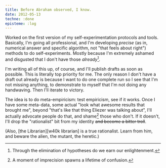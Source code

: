 ```yaml
---
title: Before Abraham observed, I know.
date: 2012-05-13
techne: :done
episteme: :log
---
```


Worked on the first version of my self-experimentation protocols and tools. Basically, I'm going all professional, and I'm developing *precise* (as in, numerical answer and specific algorithm, not "that feels about right") methods to do self-experiments. Mostly because I'm extremely ashamed and disgusted that I don't have those *already*[^elimination].

[^elimination]: Through the elimination of hypotheses do we earn our enlightenment.

I'm writing all of this up, of course, and I'll publish drafts as soon as possible. This is literally top priority for me. The only reason I don't have a draft out already is because I want to do one complete run so I see that I'm not missing anything, to demonstrate to myself that I'm not doing any handwaving. Then I'll iterate to victory.

The idea is to do meta-empiricism: test empiricism, see if it works. Once I have some meta-data, some actual "look what awesome results that brought me", beyond "that's like that thing Eliezer was talking about", I'll actually advocate people do that, and shame[^shame] those who don't. If it doesn't, I'll drop the "rationalist" bit from my identity <del>and become a bitter troll</del>.

[^shame]: A moment of imprecision spawns a lifetime of confusion.

(Also, [the Librarian][w40k librarian] is a true rationalist. Learn from him, and beware the alien, the mutant, the heretic.)
